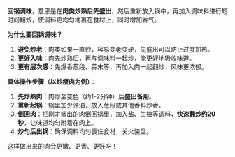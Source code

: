 **回锅调味**，意思是在**肉类炒熟后先盛出**，然后重新放入锅中，再加入调味料进行短时间翻炒，使调料更均匀地裹在食材上，同时增加香气。  

**为什么要回锅调味？**  
1. **避免炒老**：肉类如果一直炒，容易变老变硬，先盛出可以防止过度加热。  
2. **更好入味**：肉先炒熟后，再与调味料一起炒，能更好地吸收味道。  
3. **更有层次感**：先爆香葱段、蒜末等，再加入肉一起翻炒，风味更浓郁。  

**具体操作步骤（以炒瘦肉为例）**：
1. **先炒熟肉**：肉炒至变色（约1-2分钟）后**盛出备用**。
2. **重新起锅**：锅里加少许油，放入葱段或其他香料炒香。
3. **倒回肉**：把刚才盛出的肉倒回锅里，加入盐、生抽等调料，**快速翻炒约20秒**，让味道均匀附着在肉上。
4. **炒匀后出锅**：确保调料均匀裹住食材，关火装盘。

这样做出来的肉会更嫩、更香、更好吃！